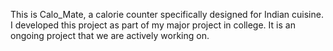 This is Calo_Mate, a calorie counter specifically designed for Indian cuisine. I developed this project as part of my major project in college.
It is an ongoing project that we are actively working on. 
